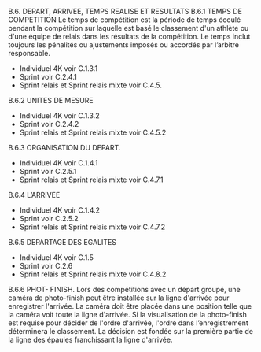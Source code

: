 B.6. DEPART, ARRIVEE, TEMPS REALISE ET RESULTATS
B.6.1 TEMPS DE COMPETITION
Le temps de compétition est la période de temps écoulé pendant la compétition sur laquelle est basé le
classement d'un athlète ou d'une équipe de relais dans les résultats de la compétition. Le temps inclut
toujours les pénalités ou ajustements imposés ou accordés par l’arbitre responsable.

- Individuel 4K voir C.1.3.1
- Sprint voir C.2.4.1
- Sprint relais et Sprint relais mixte voir C.4.5.

B.6.2 UNITES DE MESURE

- Individuel 4K voir C.1.3.2
- Sprint voir C.2.4.2
- Sprint relais et Sprint relais mixte voir C.4.5.2

B.6.3 ORGANISATION DU DEPART.

- Individuel 4K voir C.1.4.1
- Sprint voir C.2.5.1
- Sprint relais et Sprint relais mixte voir C.4.7.1

B.6.4 L’ARRIVEE

- Individuel 4K voir C.1.4.2
- Sprint voir C.2.5.2
- Sprint relais et Sprint relais mixte voir C.4.7.2

B.6.5 DEPARTAGE DES EGALITES

- Individuel 4K voir C.1.5
- Sprint voir C.2.6
- Sprint relais et Sprint relais mixte voir C.4.8.2

B.6.6 PHOT- FINISH.
Lors des compétitions avec un départ groupé, une caméra de photo-finish peut être installée sur la ligne
d'arrivée pour enregistrer l'arrivée. La caméra doit être placée dans une position telle que la caméra voit
toute la ligne d'arrivée. Si la visualisation de la photo-finish est requise pour décider de l'ordre d'arrivée,
l'ordre dans l’enregistrement déterminera le classement. La décision est fondée sur la première partie de
la ligne des épaules franchissant la ligne d'arrivée.
